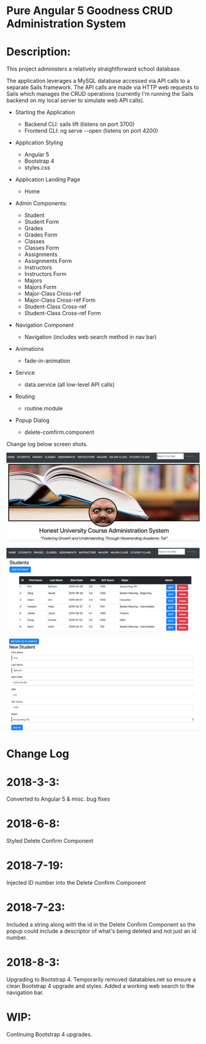 # Pure Angular 5 Goodness CRUD Administration System

# Description:
This project administers a relatively straightforward school database.

The application leverages a MySQL database accessed via API calls to a separate Sails framework. The API calls are made via HTTP web requests to Sails which manages the CRUD operations (currently I'm running the Sails backend on my local server to simulate web API calls).

* Starting the Application
    * Backend CLI: sails lift (listens on port 3700)
    * Frontend CLI: ng serve --open (listens on port 4200)

* Application Styling
    * Angular 5 
    * Bootstrap 4
    * styles.css

* Application Landing Page
    * Home

* Admin Components: 
    * Student
    * Student Form
    * Grades
    * Grades Form
    * Classes
    * Classes Form
    * Assignments
    * Assignments Form
    * Instructors
    * Instructors Form
    * Majors
    * Majors Form
    * Major-Class Cross-ref
    * Major-Class Cross-ref Form
    * Student-Class Cross-ref
    * Student-Class Cross-ref Form

* Navigation Component
    * Navigation (includes web search method in nav bar)

* Animations
    * fade-in-animation

* Service
    * data.service (all low-level API calls)

* Routing
    * routine.module

* Popup Dialog
    * delete-comfirm.component

Change log below screen shots.

![Admin SS](./Student-Admin-SS.png)

![Admin SS Student Inq](./Student-Admin-SS-Inq.png)

![Admin SS Student Inq](./Student-Admin-SS-Edit.png)

# Change Log

# 2018-3-3: 
Converted to Angular 5 & misc. bug fixes 

# 2018-6-8: 
Styled Delete Confirm Component

# 2018-7-19: 
Injected ID number into the Delete Confirm Component

# 2018-7-23: 
Included a string along with the id in the Delete Confirm Component so the popup could include a descriptor of what's being deleted and not just an id number.

# 2018-8-3: 
Upgrading to Bootstrap 4. Temporarily removed datatables.net so ensure a clean Bootstrap 4 upgrade and styles. Added a working web search to the navigation bar.

# WIP: 
Continuing Bootstrap 4 upgrades. 
